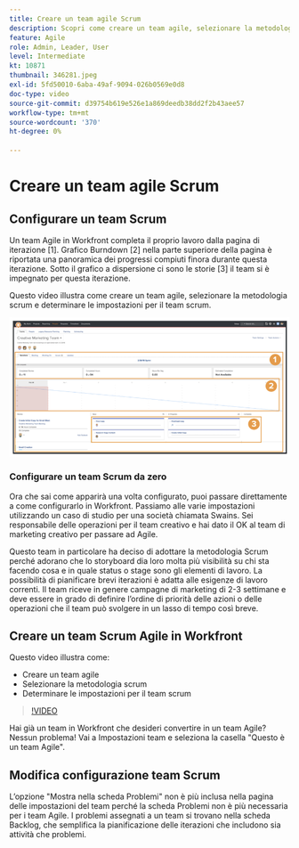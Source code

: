```yaml
---
title: Creare un team agile Scrum
description: Scopri come creare un team agile, selezionare la metodologia scrum e determinare le impostazioni per il team scrum.
feature: Agile
role: Admin, Leader, User
level: Intermediate
kt: 10871
thumbnail: 346281.jpeg
exl-id: 5fd50010-6aba-49af-9094-026b0569e0d8
doc-type: video
source-git-commit: d39754b619e526e1a869deedb38dd2f2b43aee57
workflow-type: tm+mt
source-wordcount: '370'
ht-degree: 0%

---
```


# Creare un team agile Scrum

## Configurare un team Scrum

Un team Agile in Workfront completa il proprio lavoro dalla pagina di iterazione [1]. Grafico Burndown [2] nella parte superiore della pagina è riportata una panoramica dei progressi compiuti finora durante questa iterazione. Sotto il grafico a dispersione ci sono le storie [3] il team si è impegnato per questa iterazione.

Questo video illustra come creare un team agile, selezionare la metodologia scrum e determinare le impostazioni per il team scrum.

![Pagina Team](assets/scrum-agile-team-page.png)

### Configurare un team Scrum da zero

Ora che sai come apparirà una volta configurato, puoi passare direttamente a come configurarlo in Workfront. Passiamo alle varie impostazioni utilizzando un caso di studio per una società chiamata Swains. Sei responsabile delle operazioni per il team creativo e hai dato il OK al team di marketing creativo per passare ad Agile.


Questo team in particolare ha deciso di adottare la metodologia Scrum perché adorano che lo storyboard dia loro molta più visibilità su chi sta facendo cosa e in quale status o stage sono gli elementi di lavoro. La possibilità di pianificare brevi iterazioni è adatta alle esigenze di lavoro correnti. Il team riceve in genere campagne di marketing di 2-3 settimane e deve essere in grado di definire l’ordine di priorità delle azioni o delle operazioni che il team può svolgere in un lasso di tempo così breve.

## Creare un team Scrum Agile in Workfront

Questo video illustra come:

- Creare un team agile
- Selezionare la metodologia scrum
- Determinare le impostazioni per il team scrum

>[!VIDEO](https://video.tv.adobe.com/v/346281/?quality=12&learn=on)

Hai già un team in Workfront che desideri convertire in un team Agile? Nessun problema! Vai a Impostazioni team e seleziona la casella &quot;Questo è un team Agile&quot;.



## Modifica configurazione team Scrum

L’opzione &quot;Mostra nella scheda Problemi&quot; non è più inclusa nella pagina delle impostazioni del team perché la scheda Problemi non è più necessaria per i team Agile. I problemi assegnati a un team si trovano nella scheda Backlog, che semplifica la pianificazione delle iterazioni che includono sia attività che problemi.
